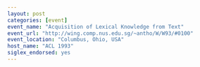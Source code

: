 ```yaml
---
layout: post
categories: [event]
event_name: "Acquisition of Lexical Knowledge from Text"
event_url: "http://wing.comp.nus.edu.sg/~antho/W/W93/#0100"
event_location: "Columbus, Ohio, USA"
host_name: "ACL 1993"
siglex_endorsed: yes
---
```

